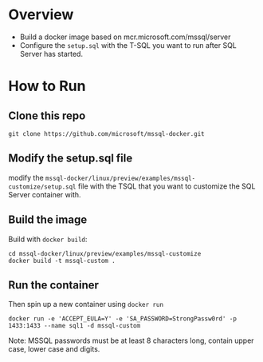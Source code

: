 # Overview

* Build a docker image based on mcr.microsoft.com/mssql/server
* Configure the `setup.sql` with the T-SQL you want to run after SQL Server has started.

# How to Run
## Clone this repo
```
git clone https://github.com/microsoft/mssql-docker.git 
```

## Modify the setup.sql file

modify the `mssql-docker/linux/preview/examples/mssql-customize/setup.sql` file with the TSQL that you want to customize the SQL Server container with.

## Build the image 
Build with `docker build`:
```
cd mssql-docker/linux/preview/examples/mssql-customize
docker build -t mssql-custom .
```

## Run the container

Then spin up a new container using `docker run`
```
docker run -e 'ACCEPT_EULA=Y' -e 'SA_PASSWORD=StrongPassw0rd' -p 1433:1433 --name sql1 -d mssql-custom
```

Note: MSSQL passwords must be at least 8 characters long, contain upper case, lower case and digits.  
